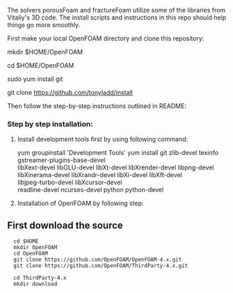 The solvers porousFoam and fractureFoam utilize some of the libraries
from Vitaliy's 3D code. The install scripts and instructions in this
repo should help things go more smoothly. 


First make your local OpenFOAM directory and clone this repository:

mkdir $HOME/OpenFOAM

cd $HOME/OpenFOAM

sudo yum install git

git clone https://github.com/tonyladd/install

Then follow the step-by-step instructions outlined in README:

### Step by step installation:

1. Install development tools first by using following command:

      yum groupinstall 'Development Tools' 
      yum install git zlib-devel texinfo gstreamer-plugins-base-devel \
      libXext-devel libGLU-devel libXt-devel libXrender-devel libpng-devel \
      libXinerama-devel libXrandr-devel libXi-devel libXft-devel \
      libjpeg-turbo-devel libXcursor-devel \
      readline-devel ncurses-devel python python-devel

2. Installation of OpenFOAM by following step:
  ## First download the source
      cd $HOME
      mkdir OpenFOAM
      cd OpenFOAM
      git clone https://github.com/OpenFOAM/OpenFOAM-4.x.git
      git clone https://github.com/OpenFOAM/ThirdParty-4.x.git
      
      cd ThirdParty-4.x
      mkdir download
      

